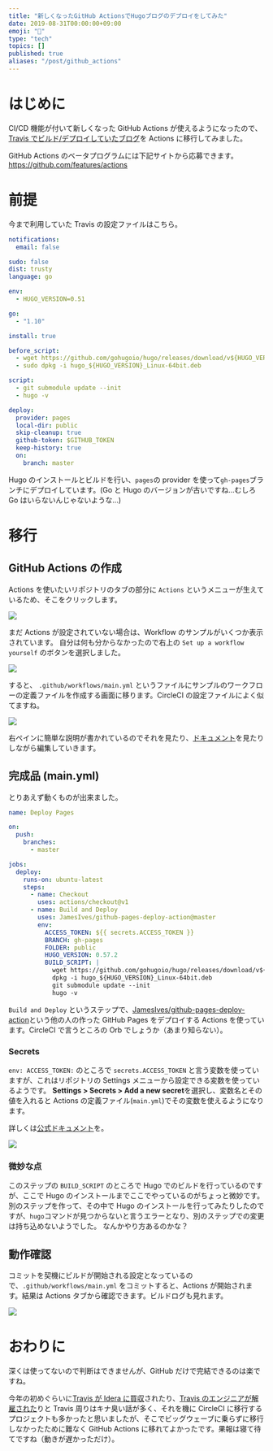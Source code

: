 ```yaml
---
title: "新しくなったGitHub ActionsでHugoブログのデプロイをしてみた"
date: 2019-08-31T00:00:00+09:00
emoji: "📝"
type: "tech"
topics: []
published: true
aliases: "/post/github_actions"
---
```


# はじめに

CI/CD 機能が付いて新しくなった GitHub Actions が使えるようになったので、[Travis でビルド/デプロイしていたブログ](https://github.com/kaakaa/blog)を Actions に移行してみました。

GitHub Actions のベータプログラムには下記サイトから応募できます。
https://github.com/features/actions

# 前提

今まで利用していた Travis の設定ファイルはこちら。

```yaml
notifications:
  email: false

sudo: false
dist: trusty
language: go

env:
  - HUGO_VERSION=0.51

go:
  - "1.10"

install: true

before_script:
  - wget https://github.com/gohugoio/hugo/releases/download/v${HUGO_VERSION}/hugo_${HUGO_VERSION}_Linux-64bit.deb
  - sudo dpkg -i hugo_${HUGO_VERSION}_Linux-64bit.deb

script:
  - git submodule update --init
  - hugo -v

deploy:
  provider: pages
  local-dir: public
  skip-cleanup: true
  github-token: $GITHUB_TOKEN
  keep-history: true
  on:
    branch: master
```

Hugo のインストールとビルドを行い、`pages`の provider を使って`gh-pages`ブランチにデプロイしています。(Go と Hugo のバージョンが古いですね...むしろ Go はいらないんじゃないような...)

# 移行

## GitHub Actions の作成

Actions を使いたいリポジトリのタブの部分に `Actions` というメニューが生えているため、そこをクリックします。

![](https://qiita-image-store.s3.ap-northeast-1.amazonaws.com/0/9891/b1276252-5a63-2823-aeb7-33c41590be69.png)

まだ Actions が設定されていない場合は、Workflow のサンプルがいくつか表示されています。
自分は何も分からなかったので右上の `Set up a workflow yourself` のボタンを選択しました。

![](https://qiita-image-store.s3.ap-northeast-1.amazonaws.com/0/9891/db8fde68-bc9c-f430-aa60-20efbf10f693.png)

すると、 `.github/workflows/main.yml` というファイルにサンプルのワークフローの定義ファイルを作成する画面に移ります。CircleCI の設定ファイルによく似てますね。

![](https://qiita-image-store.s3.ap-northeast-1.amazonaws.com/0/9891/b6c65c5b-fae2-72a7-af04-33c273b18684.png)

右ペインに簡単な説明が書かれているのでそれを見たり、[ドキュメント](https://help.github.com/en/categories/automating-your-workflow-with-github-actions)を見たりしながら編集していきます。

## 完成品 (main.yml)

とりあえず動くものが出来ました。

```yaml
name: Deploy Pages

on:
  push:
    branches:
      - master

jobs:
  deploy:
    runs-on: ubuntu-latest
    steps:
      - name: Checkout
        uses: actions/checkout@v1
      - name: Build and Deploy
        uses: JamesIves/github-pages-deploy-action@master
        env:
          ACCESS_TOKEN: ${{ secrets.ACCESS_TOKEN }}
          BRANCH: gh-pages
          FOLDER: public
          HUGO_VERSION: 0.57.2
          BUILD_SCRIPT: |
            wget https://github.com/gohugoio/hugo/releases/download/v${HUGO_VERSION}/hugo_${HUGO_VERSION}_Linux-64bit.deb
            dpkg -i hugo_${HUGO_VERSION}_Linux-64bit.deb
            git submodule update --init
            hugo -v
```

`Build and Deploy` というステップで、[JamesIves/github\-pages\-deploy\-action](https://github.com/JamesIves/github-pages-deploy-action)という他の人の作った GitHub Pages をデプロイする Actions を使っています。CircleCI で言うところの Orb でしょうか（あまり知らない）。

### Secrets

`env: ACCESS_TOKEN:` のところで `secrets.ACCESS_TOKEN` と言う変数を使っていますが、これはリポジトリの Settings メニューから設定できる変数を使っているようです。
**Settings > Secrets > Add a new secret**を選択し、変数名とその値を入れると Actions の定義ファイル(`main.yml`)でその変数を使えるようになります。

詳しくは[公式ドキュメント](https://help.github.com/en/articles/virtual-environments-for-github-actions#creating-and-using-secrets-encrypted-variables)を。

![](https://qiita-image-store.s3.ap-northeast-1.amazonaws.com/0/9891/2910d27e-fd10-c161-d9e1-cfa1c7b98c2f.png)

### 微妙な点

このステップの `BUILD_SCRIPT` のところで Hugo でのビルドを行っているのですが、ここで Hugo のインストールまでここでやっているのがちょっと微妙です。別のステップを作って、その中で Hugo のインストールを行ってみたりしたのですが、`hugo`コマンドが見つからないと言うエラーとなり、別のステップでの変更は持ち込めないようでした。
なんかやり方あるのかな？

## 動作確認

コミットを契機にビルドが開始される設定となっているので、`.github/workflows/main.yml` をコミットすると、Actions が開始されます。結果は Actions タブから確認できます。ビルドログも見れます。

![](https://qiita-image-store.s3.ap-northeast-1.amazonaws.com/0/9891/cd34afd7-6a2e-149a-f64b-7d648436a199.png)

# おわりに

深くは使ってないので判断はできませんが、GitHub だけで完結できるのは楽ですね。

今年の初めぐらいに[Travis が Idera に買収](https://blog.travis-ci.com/2019-01-23-travis-ci-joins-idera-inc)されたり、[Travis のエンジニアが解雇された](https://news.ycombinator.com/item?id=19218036)りと Travis 周りはキナ臭い話が多く、それを機に CircleCI に移行するプロジェクトも多かったと思いましたが、そこでビッグウェーブに乗らずに移行しなかったために難なく GitHub Actions に移れてよかったです。果報は寝て待てですね（動きが遅かっただけ）。
